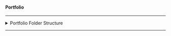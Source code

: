 #### Portfolio

---

<details>
<summary>Portfolio Folder Structure</summary>

#### Portfolio Folder Structure

##### Routes
  - Home
  - About
  - Learning
  - Login
  - NotFound

##### components
   - Layouts
     - Header Component
     - Body Component
     - Footer Component
   - React Components

##### styledComponents
   - styled Components

##### assets
   - Here we can store all the Images

##### context 
   - store (Global state management)

##### Services
   - utils
      - utitily Functions
   - Actions
   - constants
   - data
      - data Format

</details>

---

